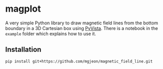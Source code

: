 # magplot

A very simple Python library to draw magnetic field lines from the bottom boundary in a 3D Cartesian box using [PyVista](https://github.com/pyvista/pyvista). There is a notebook in the `example` folder which explains how to use it.

## Installation
```
pip install git+https://github.com/mgjeon/magnetic_field_line.git
```
